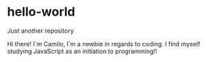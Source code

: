 # hello-world
Just another repository

Hi there!
I´m Camilo, I´m a newbie in regards to coding. I find myself studying JavaScript as an initiation to programming!!

